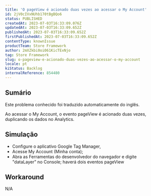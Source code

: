 ```yaml
---
title: 'O pageView é acionado duas vezes ao acessar o My Account'
id: 2jV0cIVxNUhb170tBgBQo6
status: PUBLISHED
createdAt: 2023-07-03T16:33:09.076Z
updatedAt: 2023-07-03T16:33:09.652Z
publishedAt: 2023-07-03T16:33:09.652Z
firstPublishedAt: 2023-07-03T16:33:09.652Z
contentType: knownIssue
productTeam: Store Framework
author: 2mXZkbi0oi061KicTExNjo
tag: Store Framework
slug: o-pageview-e-acionado-duas-vezes-ao-acessar-o-my-account
locale: pt
kiStatus: Backlog
internalReference: 854480
---
```


## Sumário

<div class="alert alert-info">
  <p>Este problema conhecido foi traduzido automaticamente do inglês.</p>
</div>


Ao acessar o My Account, o evento pageView é acionado duas vezes, duplicando os dados no Analytics.

## Simulação



- Configure o aplicativo Google Tag Manager,
- Acesse My Account (Minha conta);
- Abra as Ferramentas do desenvolvedor do navegador e digite "dataLayer" no Console; haverá dois eventos pageView

## Workaround


N/A



